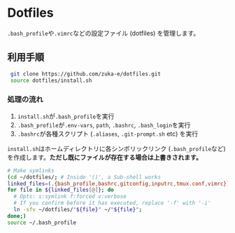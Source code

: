 # Dotfiles

`.bash_profile`や`.vimrc`などの設定ファイル (dotfiles) を管理します。

## 利用手順

```bash
 git clone https://github.com/zuka-e/dotfiles.git
 source dotfiles/install.sh
```

### 処理の流れ

1. `install.sh`が`.bash_profile`を実行  
1. `.bash_profile`が`.env-vars`, `path`, `.bashrc`, `.bash_login`を実行
1. `.bashrc`が各種スクリプト (`.aliases`, `.git-prompt.sh` etc) を実行

`install.sh`はホームディレクトリに各シンボリックリンク (`.bash_profile`など) を作成します。**ただし既にファイルが存在する場合は上書きされます。**

```bash :install.sh
# Make symlinks
(cd ~/dotfiles/; # Inside '()', a Sub-shell works
linked_files=(.{bash_profile,bashrc,gitconfig,inputrc,tmux.conf,vimrc})
for file in ${linked_files[@]}; do
  # Opts: s:symlink f:forced v:verbose
  # If you confirm before it has executed, replace '-f' with '-i'
  ln -sfv ~/dotfiles/"${file}" ~/"${file}";
done;)
source ~/.bash_profile
```
